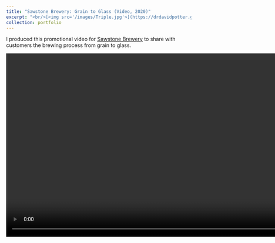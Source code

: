 ```yaml
---
title: "Sawstone Brewery: Grain to Glass (Video, 2020)"
excerpt: "<br/>[<img src='/images/Triple.jpg'>](https://drdavidpotter.github.io/portfolio/K_SawstoneBreweryVideography2020/)"
collection: portfolio
---
```


I produced this promotional video for [Sawstone Brewery](https://www.sawstonebrewing.co) to share with customers the brewing process from grain to glass.

<video controls width="1000">

    <source src="/images/GrainToGlass.mp4"
            type="video/mp4"
			controls="true"
			poster='/images/Triple.jpg'>
    Sorry, your browser doesn't support embedded videos.
</video>
